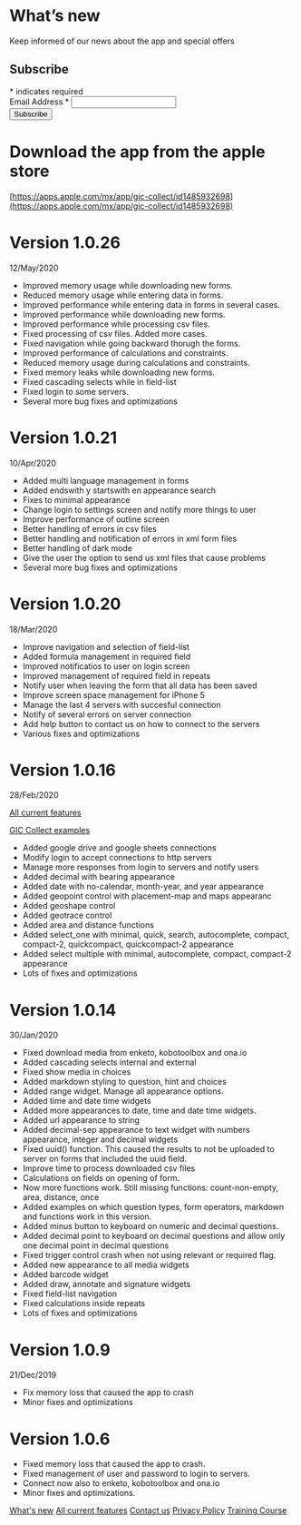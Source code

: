 # What’s new

Keep informed of our news about the app and special offers
<!-- Begin Mailchimp Signup Form -->
<div id="mc_embed_signup">
<form action="https://github.us4.list-manage.com/subscribe/post?u=fd84e7b022eedaaec133c1eb0&amp;id=c204a3a1bb" method="post" id="mc-embedded-subscribe-form" name="mc-embedded-subscribe-form" class="validate" target="_blank" novalidate>
    <div id="mc_embed_signup_scroll">
	<h2>Subscribe</h2>
<div class="indicates-required"><span class="asterisk">*</span> indicates required</div>
<div class="mc-field-group">
	<label for="mce-EMAIL">Email Address  <span class="asterisk">*</span>
</label>
	<input type="email" value="" name="EMAIL" class="required email" id="mce-EMAIL">
</div>
	<div id="mce-responses" class="clear">
		<div class="response" id="mce-error-response" style="display:none"></div>
		<div class="response" id="mce-success-response" style="display:none"></div>
	</div>    <!-- real people should not fill this in and expect good things - do not remove this or risk form bot signups-->
    <div style="position: absolute; left: -5000px;" aria-hidden="true"><input type="text" name="b_fd84e7b022eedaaec133c1eb0_c204a3a1bb" tabindex="-1" value=""></div>
    <div class="clear"><input type="submit" value="Subscribe" name="subscribe" id="mc-embedded-subscribe" class="button"></div>
    </div>
</form>
</div>

<!--End mc_embed_signup-->

# Download the app from the apple store

[https://apps.apple.com/mx/app/gic-collect/id1485932698](https://apps.apple.com/mx/app/gic-collect/id1485932698)

# Version 1.0.26
12/May/2020

- Improved memory usage while downloading new forms.
- Reduced memory usage while entering data in forms.
- Improved performance while entering data in forms in several cases.
- Improved performance while downloading new forms.
- Improved performance while processing csv files.
- Fixed processing of csv files. Added more cases.
- Fixed navigation while going backward thorugh the forms.
- Improved performance of calculations and constraints.
- Reduced memory usage during calculations and constraints.
- Fixed memory leaks while downloading new forms.
- Fixed cascading selects while in field-list
- Fixed login to some servers. 
- Several more bug fixes and optimizations

# Version 1.0.21
10/Apr/2020

- Added multi language management in forms
- Added endswith y startswith en appearance search
- Fixes to minimal appearance
- Change login to settings screen and notify more things to user
- Improve performance of outline screen
- Better handling of errors in csv files
- Better handling and notification of errors in xml form files
- Better handling of dark mode
- Give the user the option to send us xml files that cause problems
- Several more bug fixes and optimizations

# Version 1.0.20

18/Mar/2020

- Improve navigation and selection of field-list
- Added formula management in required field
- Improved notificatios to user on login screen
- Improved management of required field in repeats
- Notify user when leaving the form that all data has been saved
- Improve screen space management for iPhone 5
- Manage the last 4 servers with succesful connection
- Notify of several errors on server connection
- Add help button to contact us on how to connect to the servers
- Various fixes and optimizations

# Version 1.0.16

28/Feb/2020

[All current features](https://dsalazarrojas.github.io/Odk-Collect-for-IOS/GIC%20Collect%20features.html)

[GIC Collect examples](https://github.com/dsalazarrojas/Odk-Collect-for-IOS/tree/master/examples)

- Added google drive and google sheets connections
- Modify login to accept connections to http servers
- Manage more responses from login to servers and notify users
- Added decimal with bearing appearance
- Added date with no-calendar, month-year, and year appearance
- Added geopoint control with placement-map and maps appearanc
- Added geoshape control
- Added geotrace control
- Added area and distance functions
- Added select_one with minimal, quick, search, autocomplete, compact, compact-2, quickcompact, quickcompact-2 appearance
- Added select multiple with minimal, autocomplete, compact, compact-2 appearance
- Lots of fixes and optimizations

# Version 1.0.14

30/Jan/2020

- Fixed download media from enketo, kobotoolbox and ona.io
- Added cascading selects internal and external
- Fixed show media in choices
- Added markdown styling to question, hint and choices
- Added range widget. Manage all appearance options. 
- Added time and date time widgets
- Added more appearances to date, time and date time widgets.
- Added url appearance to string
- Added decimal-sep appearance to text widget with numbers appearance, integer and decimal widgets
- Fixed uuid() function. This caused the results to not be uploaded to server on forms that included the uuid field.
- Improve time to process downloaded csv files 
- Calculations on fields on opening of form.
- Now more functions work. Still missing functions: count-non-empty, area, distance, once
- Added examples on which question types, form operators, markdown and functions work in this version. 
- Added minus button to keyboard on numeric and decimal questions.
- Added decimal point to keyboard on decimal questions and allow only one decimal point in decimal questions
- Fixed trigger control crash when not using relevant or required flag.
- Added new appearance to all media widgets
- Added barcode widget
- Added draw, annotate and signature widgets
- Fixed field-list navigation
- Fixed calculations inside repeats
- Lots of fixes and optimizations

# Version 1.0.9 

21/Dec/2019

- Fix memory loss that caused the app to crash
- Minor fixes and optimizations

# Version 1.0.6

- Fixed memory loss that caused the app to crash.
- Fixed management of user and password to login to servers.
- Connect now also to enketo, kobotoolbox and ona.io
- Minor fixes and optimizations.

[What's new](https://dsalazarrojas.github.io/Odk-Collect-for-IOS/What's%20new.html)
[All current features](https://dsalazarrojas.github.io/Odk-Collect-for-IOS/GIC%20Collect%20features.html)
[Contact us](https://dsalazarrojas.github.io/Odk-Collect-for-IOS/Contact-Us.html)
[Privacy Policy](https://dsalazarrojas.github.io/Odk-Collect-for-IOS/Privacy-Policy.html)
[Training Course](https://dsalazarrojas.github.io/Odk-Collect-for-IOS/GIC%20Collect%20for%20IOS%20Compatible%20with%20ODK%20Training%20Course.html)

